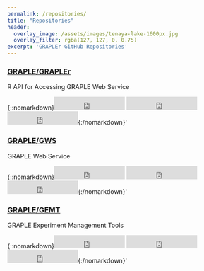 ```yaml
---
permalink: /repositories/
title: "Repositories"
header:
  overlay_image: /assets/images/tenaya-lake-1600px.jpg
  overlay_filter: rgba(127, 127, 0, 0.75)
excerpt: 'GRAPLEr GitHub Repositories'
---
```

### <i class="fa fa-github"></i> [GRAPLE/GRAPLEr](https://github.com/GRAPLE/GRAPLEr)

R API for Accessing GRAPLE Web Service

{::nomarkdown}<iframe src="https://ghbtns.com/github-btn.html?user=GRAPLE&repo=GRAPLEr&type=watch&count=true&size=large&v=2" frameborder="0" scrolling="0" width="160px" height="30px"></iframe> <iframe style="display: inline-block;" src="https://ghbtns.com/github-btn.html?user=GRAPLE&repo=GRAPLEr&type=star&count=true&size=large" frameborder="0" scrolling="0" width="160px" height="30px"></iframe> <iframe style="display: inline-block;" src="https://ghbtns.com/github-btn.html?user=GRAPLE&repo=GRAPLEr&type=fork&count=true&size=large" frameborder="0" scrolling="0" width="160px" height="30px"></iframe>{:/nomarkdown}'

### <i class="fa fa-github"></i> [GRAPLE/GWS](https://github.com/GRAPLE/GWS)

GRAPLE Web Service

{::nomarkdown}<iframe src="https://ghbtns.com/github-btn.html?user=GRAPLE&repo=GWS&type=watch&count=true&size=large&v=2" frameborder="0" scrolling="0" width="160px" height="30px"></iframe> <iframe style="display: inline-block;" src="https://ghbtns.com/github-btn.html?user=GRAPLE&repo=GWS&type=star&count=true&size=large" frameborder="0" scrolling="0" width="160px" height="30px"></iframe> <iframe style="display: inline-block;" src="https://ghbtns.com/github-btn.html?user=GRAPLE&repo=GWS&type=fork&count=true&size=large" frameborder="0" scrolling="0" width="160px" height="30px"></iframe>{:/nomarkdown}'

### <i class="fa fa-github"></i> [GRAPLE/GEMT](https://github.com/GRAPLE/GEMT)

GRAPLE Experiment Management Tools

{::nomarkdown}<iframe src="https://ghbtns.com/github-btn.html?user=GRAPLE&repo=GEMT&type=watch&count=true&size=large&v=2" frameborder="0" scrolling="0" width="160px" height="30px"></iframe> <iframe style="display: inline-block;" src="https://ghbtns.com/github-btn.html?user=GRAPLE&repo=GEMT&type=star&count=true&size=large" frameborder="0" scrolling="0" width="160px" height="30px"></iframe> <iframe style="display: inline-block;" src="https://ghbtns.com/github-btn.html?user=GRAPLE&repo=GEMT&type=fork&count=true&size=large" frameborder="0" scrolling="0" width="160px" height="30px"></iframe>{:/nomarkdown}'